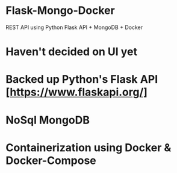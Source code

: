# Flask-Mongo-Docker

REST API using Python Flask API + MongoDB + Docker

# Haven't decided on UI yet

# Backed up Python's Flask API [https://www.flaskapi.org/]

# NoSql MongoDB 

# Containerization using Docker & Docker-Compose
